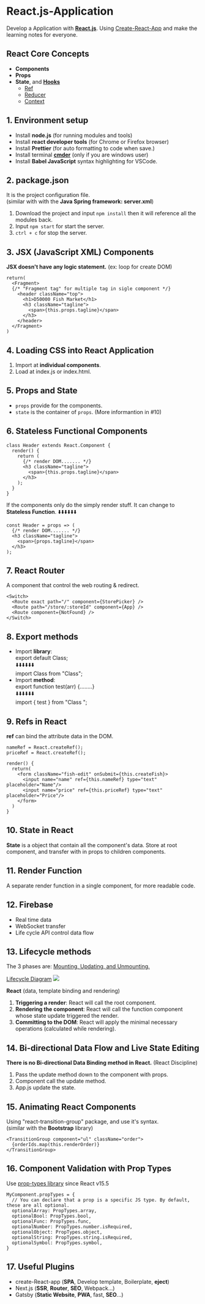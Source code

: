 # React.js-Application

Develop a Application with [**React.js**](https://beta.reactjs.org/learn).
Using [Create-React-App](https://beta.reactjs.org/learn/start-a-new-react-project#getting-started-with-a-minimal-toolchain) and make the learning notes for everyone.

## React Core Concepts

- **Components**
- **Props**
- **State**, and [**Hooks**](https://reactjs.org/docs/hooks-intro.html)
  - [Ref](https://beta.reactjs.org/learn/referencing-values-with-refs)
  - [Reducer](https://beta.reactjs.org/learn/managing-state#extracting-state-logic-into-a-reducer)
  - [Context](https://beta.reactjs.org/learn/passing-data-deeply-with-context)

## 1. Environment setup

- Install **node.js** (for running modules and tools)
- Install **react developer tools** (for Chrome or Firefox browser)
- Install **Prettier** (for auto formatting to code when save.)
- Install terminal [**cmder**](https://cmder.net/) (only if you are windows user)
- Install **Babel JavaScript** syntax highlighting for VSCode.

## 2. package.json

It is the project configuration file.  
(similar with with the **Java Spring framework: server.xml**)

1.  Download the project and input `npm install` then it will reference
    all the modules back.
2.  Input `npm start` for start the server.
3.  `ctrl + c` for stop the server.

## 3. JSX (JavaScript XML) Components

**JSX doesn't have any logic statement.** (ex: loop for create DOM)

```
return(
  <Fragment>
  {/* "Fragment tag" for multiple tag in sigle component */}
    <header className="top">
      <h1>D50000 Fish Market</h1>
      <h3 className="tagline">
        <span>{this.props.tagline}</span>
      </h3>
    </header>
  </Fragment>
)
```

## 4. Loading CSS into React Application

1.  Import at **individual components**.
2.  Load at index.js or index.html.

## 5. Props and State

- `props` provide for the components.
- `state` is the container of `props`. (More informantion in #10)

## 6. Stateless Functional Components

```
class Header extends React.Component {
  render() {
    return (
      {/* render DOM....... */}
      <h3 className="tagline">
        <span>{this.props.tagline}</span>
      </h3>
    );
  }
}
```

If the components only do the simply render stuff. It can change to **Stateless Function**. ⬇️⬇️⬇️⬇️⬇️⬇️

```
const Header = props => (
  {/* render DOM....... */}
  <h3 className="tagline">
    <span>{props.tagline}</span>
  </h3>
);
```

## 7. React Router

A component that control the web routing & redirect.

```
<Switch>
  <Route exact path="/" component={StorePicker} />
  <Route path="/store/:storeId" component={App} />
  <Route component={NotFound} />
</Switch>
```

## 8. Export methods

- Import **library**:  
  export default Class;  
  ⬇️⬇️⬇️⬇️⬇️⬇️  
  import Class from "Class";
- Import **method**:  
  export function test(arr) {........}  
  ⬇️⬇️⬇️⬇️⬇️⬇️  
  import { test } from "Class ";

## 9. Refs in React

**ref** can bind the attribute data in the DOM.

```
nameRef = React.createRef();
priceRef = React.createRef();

render() {
  return(
    <form className="fish-edit" onSubmit={this.createFish}>
      <input name="name" ref={this.nameRef} type="text" placeholder="Name"/>
      <input name="price" ref={this.priceRef} type="text" placeholder="Price"/>
    </form>
  )
}
```

## 10. State in React

**State** is a object that contain all the component's data.
Store at root component, and transfer with in props to children components.

## 11. Render Function

A separate render function in a single component, for more readable code.

## 12. Firebase

- Real time data
- WebSocket transfer
- Life cycle API control data flow

## 13. Lifecycle methods

The 3 phases are: [Mounting, Updating, and Unmounting.](https://reactjs.org/docs/state-and-lifecycle.html#adding-lifecycle-methods-to-a-class)

[Lifecycle Diagram](https://projects.wojtekmaj.pl/react-lifecycle-methods-diagram/)
![](https://github.com/D50000/React.js-Application/blob/master/react_lifecycle.png)


**React** (data, template binding and rendering)

1. **Triggering a render**: React will call the root component.
2. **Rendering the component**: React will call the function component whose state update triggered the render.
3. **Committing to the DOM**: React will apply the minimal necessary operations (calculated while rendering).

## 14. Bi-directional Data Flow and Live State Editing

**There is no Bi-directional Data Binding method in React.** (React Discipline)

1.  Pass the update method down to the component with props.
2.  Component call the update method.
3.  App.js update the state.

## 15. Animating React Components

Using "react-transition-group" package, and use it's syntax.  
(similar with the **Bootstrap** library)

```
<TransitionGroup component="ul" className="order">
  {orderIds.map(this.renderOrder)}
</TransitionGroup>
```

## 16. Component Validation with Prop Types

Use [prop-types library](https://zh-hant.reactjs.org/docs/typechecking-with-proptypes.html) since React v15.5

```
MyComponent.propTypes = {
  // You can declare that a prop is a specific JS type. By default, these are all optional.
  optionalArray: PropTypes.array,
  optionalBool: PropTypes.bool,
  optionalFunc: PropTypes.func,
  optionalNumber: PropTypes.number.isRequired,
  optionalObject: PropTypes.object,
  optionalString: PropTypes.string.isRequired,
  optionalSymbol: PropTypes.symbol,
}
```

## 17. Useful Plugins

- create-React-app (**SPA**, Develop template, Boilerplate, **eject**)
- Next.js (**SSR**, **Router**, **SEO**, Webpack...)
- Gatsby (**Static Website**, **PWA**, fast, **SEO**...)
